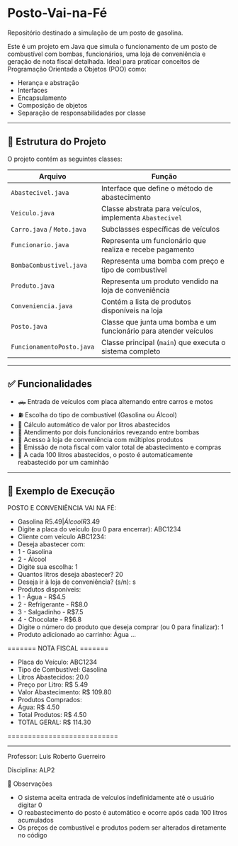 # Posto-Vai-na-Fé
Repositório destinado a simulação de um posto de gasolina.

Este é um projeto em Java que simula o funcionamento de um posto de combustível com bombas, funcionários, uma loja de conveniência e geração de nota fiscal detalhada. Ideal para praticar conceitos de Programação Orientada a Objetos (POO) como:

- Herança e abstração
- Interfaces
- Encapsulamento
- Composição de objetos
- Separação de responsabilidades por classe

---

## 📁 Estrutura do Projeto

O projeto contém as seguintes classes:

| Arquivo                  | Função                                                               |
|--------------------------|-----------------------------------------------------------------------|
| `Abastecivel.java`       | Interface que define o método de abastecimento                        |
| `Veiculo.java`           | Classe abstrata para veículos, implementa `Abastecivel`               |
| `Carro.java` / `Moto.java` | Subclasses específicas de veículos                                  |
| `Funcionario.java`       | Representa um funcionário que realiza e recebe pagamento              |
| `BombaCombustivel.java`  | Representa uma bomba com preço e tipo de combustível                  |
| `Produto.java`           | Representa um produto vendido na loja de conveniência                 |
| `Conveniencia.java`      | Contém a lista de produtos disponíveis na loja                        |
| `Posto.java`             | Classe que junta uma bomba e um funcionário para atender veículos     |
| `FuncionamentoPosto.java`| Classe principal (`main`) que executa o sistema completo              |

---

## ✅ Funcionalidades

- 🛻 Entrada de veículos com placa alternando entre carros e motos
- ⛽ Escolha do tipo de combustível (Gasolina ou Álcool)
- 🧾 Cálculo automático de valor por litros abastecidos
- 👷 Atendimento por dois funcionários revezando entre bombas
- 🛒 Acesso à loja de conveniência com múltiplos produtos
- 🧾 Emissão de nota fiscal com valor total de abastecimento e compras
- 🚛 A cada 100 litros abastecidos, o posto é automaticamente reabastecido por um caminhão

---

## 🧪 Exemplo de Execução

POSTO E CONVENIÊNCIA VAI NA FÉ:
- Gasolina R$5.49 | Álcool R$3.49
- Digite a placa do veículo (ou 0 para encerrar): ABC1234
- Cliente com veículo ABC1234:
- Deseja abastecer com:
- 1 - Gasolina
- 2 - Álcool
- Digite sua escolha: 1
- Quantos litros deseja abastecer? 20
- Deseja ir à loja de conveniência? (s/n): s
- Produtos disponíveis:
- 1 - Água - R$4.5
- 2 - Refrigerante - R$8.0
- 3 - Salgadinho - R$7.5
- 4 - Chocolate - R$6.8
- Digite o número do produto que deseja comprar (ou 0 para finalizar): 1
- Produto adicionado ao carrinho: Água
...

======= NOTA FISCAL =======

- Placa do Veículo: ABC1234
- Tipo de Combustível: Gasolina
- Litros Abastecidos: 20.0
- Preço por Litro: R$ 5.49
- Valor Abastecimento: R$ 109.80
- Produtos Comprados:
- Água: R$ 4.50
- Total Produtos: R$ 4.50
- TOTAL GERAL: R$ 114.30
  
===========================

---

Professor: Luis Roberto Guerreiro

Disciplina: ALP2

📌 Observações
- O sistema aceita entrada de veículos indefinidamente até o usuário digitar 0
- O reabastecimento do posto é automático e ocorre após cada 100 litros acumulados
- Os preços de combustível e produtos podem ser alterados diretamente no código
